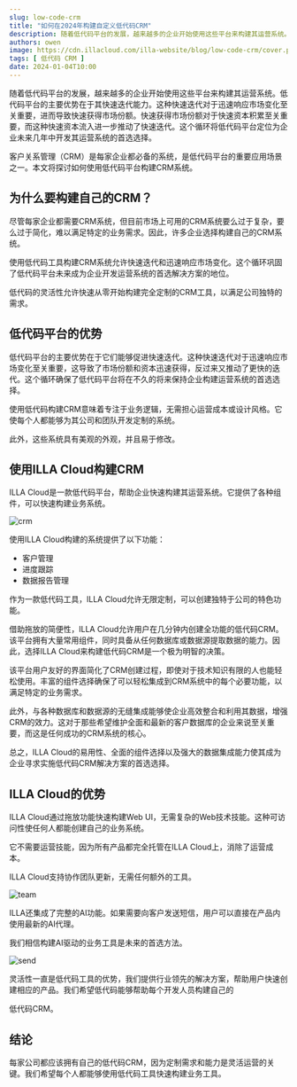 ```yaml
---
slug: low-code-crm
title: "如何在2024年构建自定义低代码CRM"
description: 随着低代码平台的发展，越来越多的企业开始使用这些平台来构建其运营系统。
authors: owen
image: https://cdn.illacloud.com/illa-website/blog/low-code-crm/cover.png
tags: [ 低代码 CRM ]
date: 2024-01-04T10:00
---
```


随着低代码平台的发展，越来越多的企业开始使用这些平台来构建其运营系统。低代码平台的主要优势在于其快速迭代能力。这种快速迭代对于迅速响应市场变化至关重要，进而导致快速获得市场份额。快速获得市场份额对于快速资本积累至关重要，而这种快速资本流入进一步推动了快速迭代。这个循环将低代码平台定位为企业未来几年中开发其运营系统的首选选择。

客户关系管理（CRM）是每家企业都必备的系统，是低代码平台的重要应用场景之一。本文将探讨如何使用低代码平台构建CRM系统。

## 为什么要构建自己的CRM？

尽管每家企业都需要CRM系统，但目前市场上可用的CRM系统要么过于复杂，要么过于简化，难以满足特定的业务需求。因此，许多企业选择构建自己的CRM系统。

使用低代码工具构建CRM系统允许快速迭代和迅速响应市场变化。这个循环巩固了低代码平台未来成为企业开发运营系统的首选解决方案的地位。

低代码的灵活性允许快速从零开始构建完全定制的CRM工具，以满足公司独特的需求。

## 低代码平台的优势

低代码平台的主要优势在于它们能够促进快速迭代。这种快速迭代对于迅速响应市场变化至关重要，这导致了市场份额和资本迅速获得，反过来又推动了更快的迭代。这个循环确保了低代码平台将在不久的将来保持企业构建运营系统的首选选择。

使用低代码构建CRM意味着专注于业务逻辑，无需担心运营成本或设计风格。它使每个人都能够为其公司和团队开发定制的系统。

此外，这些系统具有美观的外观，并且易于修改。

## 使用ILLA Cloud构建CRM

ILLA Cloud是一款低代码平台，帮助企业快速构建其运营系统。它提供了各种组件，可以快速构建业务系统。

![crm](https://cdn.illacloud.com/illa-website/blog/low-code-crm/crm.webp)

使用ILLA Cloud构建的系统提供了以下功能：

- 客户管理
- 进度跟踪
- 数据报告管理

作为一款低代码工具，ILLA Cloud允许无限定制，可以创建独特于公司的特色功能。

借助拖放的简便性，ILLA Cloud允许用户在几分钟内创建全功能的低代码CRM。该平台拥有大量常用组件，同时具备从任何数据库或数据源提取数据的能力。因此，选择ILLA Cloud来构建低代码CRM是一个极为明智的决策。

该平台用户友好的界面简化了CRM创建过程，即使对于技术知识有限的人也能轻松使用。丰富的组件选择确保了可以轻松集成到CRM系统中的每个必要功能，以满足特定的业务需求。

此外，与各种数据库和数据源的无缝集成能够使企业高效整合和利用其数据，增强CRM的效力。这对于那些希望维护全面和最新的客户数据库的企业来说至关重要，而这是任何成功的CRM系统的核心。

总之，ILLA Cloud的易用性、全面的组件选择以及强大的数据集成能力使其成为企业寻求实施低代码CRM解决方案的首选选择。

## ILLA Cloud的优势

ILLA Cloud通过拖放功能快速构建Web UI，无需复杂的Web技术技能。这种可访问性使任何人都能创建自己的业务系统。

它不需要运营技能，因为所有产品都完全托管在ILLA Cloud上，消除了运营成本。

ILLA Cloud支持协作团队更新，无需任何额外的工具。

![team](https://cdn.illacloud.com/illa-website/blog/low-code-crm/team.gif)

ILLA还集成了完整的AI功能。如果需要向客户发送短信，用户可以直接在产品内使用最新的AI代理。

我们相信构建AI驱动的业务工具是未来的首选方法。

![send](https://cdn.illacloud.com/illa-website/blog/low-code-crm/send.gif)

灵活性一直是低代码工具的优势，我们提供行业领先的解决方案，帮助用户快速创建相应的产品。我们希望低代码能够帮助每个开发人员构建自己的

低代码CRM。

## 结论

每家公司都应该拥有自己的低代码CRM，因为定制需求和能力是灵活运营的关键。我们希望每个人都能够使用低代码工具快速构建业务工具。